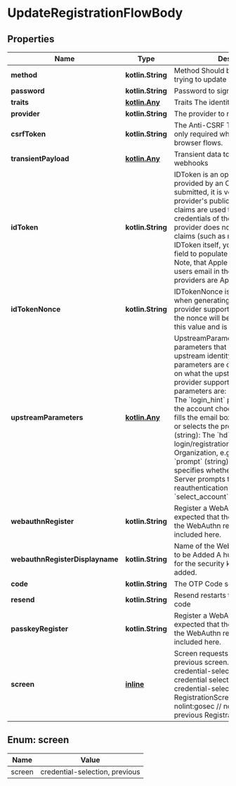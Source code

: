 
# UpdateRegistrationFlowBody

## Properties
| Name | Type | Description | Notes |
| ------------ | ------------- | ------------- | ------------- |
| **method** | **kotlin.String** | Method  Should be set to profile when trying to update a profile. |  |
| **password** | **kotlin.String** | Password to sign the user up with |  |
| **traits** | [**kotlin.Any**](.md) | Traits  The identity&#39;s traits. |  |
| **provider** | **kotlin.String** | The provider to register with |  |
| **csrfToken** | **kotlin.String** | The Anti-CSRF Token  This token is only required when performing browser flows. |  [optional] |
| **transientPayload** | [**kotlin.Any**](.md) | Transient data to pass along to any webhooks |  [optional] |
| **idToken** | **kotlin.String** | IDToken is an optional id token provided by an OIDC provider  If submitted, it is verified using the OIDC provider&#39;s public key set and the claims are used to populate the OIDC credentials of the identity. If the OIDC provider does not store additional claims (such as name, etc.) in the IDToken itself, you can use the &#x60;traits&#x60; field to populate the identity&#39;s traits. Note, that Apple only includes the users email in the IDToken.  Supported providers are Apple Google |  [optional] |
| **idTokenNonce** | **kotlin.String** | IDTokenNonce is the nonce, used when generating the IDToken. If the provider supports nonce validation, the nonce will be validated against this value and is required. |  [optional] |
| **upstreamParameters** | [**kotlin.Any**](.md) | UpstreamParameters are the parameters that are passed to the upstream identity provider.  These parameters are optional and depend on what the upstream identity provider supports. Supported parameters are: &#x60;login_hint&#x60; (string): The &#x60;login_hint&#x60; parameter suppresses the account chooser and either pre-fills the email box on the sign-in form, or selects the proper session. &#x60;hd&#x60; (string): The &#x60;hd&#x60; parameter limits the login/registration process to a Google Organization, e.g. &#x60;mycollege.edu&#x60;. &#x60;prompt&#x60; (string): The &#x60;prompt&#x60; specifies whether the Authorization Server prompts the End-User for reauthentication and consent, e.g. &#x60;select_account&#x60;. |  [optional] |
| **webauthnRegister** | **kotlin.String** | Register a WebAuthn Security Key  It is expected that the JSON returned by the WebAuthn registration process is included here. |  [optional] |
| **webauthnRegisterDisplayname** | **kotlin.String** | Name of the WebAuthn Security Key to be Added  A human-readable name for the security key which will be added. |  [optional] |
| **code** | **kotlin.String** | The OTP Code sent to the user |  [optional] |
| **resend** | **kotlin.String** | Resend restarts the flow with a new code |  [optional] |
| **passkeyRegister** | **kotlin.String** | Register a WebAuthn Security Key  It is expected that the JSON returned by the WebAuthn registration process is included here. |  [optional] |
| **screen** | [**inline**](#Screen) | Screen requests navigation to a previous screen.  This must be set to credential-selection to go back to the credential selection screen. credential-selection RegistrationScreenCredentialSelection nolint:gosec // not a credential previous RegistrationScreenPrevious |  [optional] |


<a id="Screen"></a>
## Enum: screen
| Name | Value |
| ---- | ----- |
| screen | credential-selection, previous |



